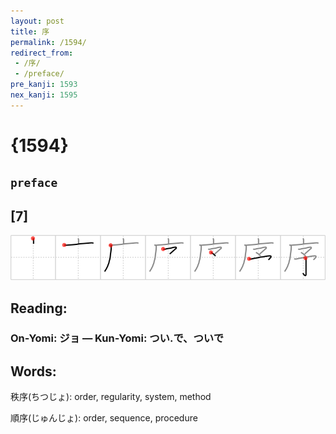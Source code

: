 ```yaml
---
layout: post
title: 序
permalink: /1594/
redirect_from:
 - /序/
 - /preface/
pre_kanji: 1593
nex_kanji: 1595
---
```


# {1594}

## `preface`

## [7]

<div class="stroke"><img src="../images/E5BA8F.png" /></div>

## Reading:

### On-Yomi: ジョ &mdash; Kun-Yomi: つい.で、ついで

## Words:

秩序(ちつじょ): order, regularity, system, method

順序(じゅんじょ): order, sequence, procedure
